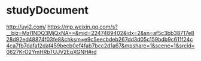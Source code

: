 # studyDocument
http://uyi2.com/
https://mp.weixin.qq.com/s?__biz=MzI1NDQ3MjQxNA==&mid=2247489402&idx=2&sn=af5c3bb38717e828d92ed48874f03fe8&chksm=e9c5eecbdeb267dd3d05c159bdb9c611f24c4ca7fb7dafa12daf459becb0ef4fab7bcc2d1a67&mpshare=1&scene=1&srcid=0627KrO2YmHRbTUJV2EqXGNH#rd
